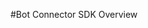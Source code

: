 <!-- 
NavPath: Bot Framework/Bot Connector SDK
LinkLabel: Bot Connector SDK Overview
Url: bot-framework/documentation/bot-connector-overview
-->
#Bot Connector SDK Overview
